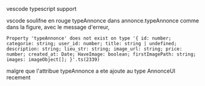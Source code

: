 vescode typescript support 

vscode soulifne en rouge typeAnnonce dans  annonce.typeAnnonce comme dans la figure, avec le message d'erreur,
```
Property 'typeAnnonce' does not exist on type '{ id: number; categorie: string; user_id: number; title: string | undefined; description: string; lieu_str: string; image_url: string; price: number; created_at: Date; HaveImage: boolean; firstImagePath: string; images: imageObject[]; }'.ts(2339)

```
 malgre que l'attribue 
typeAnnonce a ete ajoute au type AnnonceUI recement 

